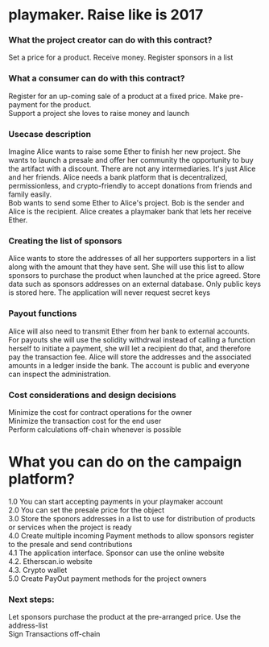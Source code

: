 # playmaker. Raise like is 2017
### What the project creator can do with this contract? </br>
Set a price for a product. Receive money. Register sponsors in a list</br>
### What a consumer can do with this contract? </br>
Register for an up-coming sale of a product at a fixed price. Make pre-payment for the product.</br>
Support a project she loves to raise money and launch</br>
### Usecase description
Imagine Alice wants to raise some Ether to finish her new project. She wants to launch a presale and offer her community the opportunity to buy the artifact with a discount. There are not any intermediaries. It's just Alice and her friends.
Alice needs a bank platform that is decentralized, permissionless, and crypto-friendly to accept donations from friends and family easily.</br>
Bob wants to send some Ether to Alice's project. Bob is the sender and Alice is the recipient. Alice creates a playmaker bank that lets her receive Ether.</br>

### Creating the list of sponsors
Alice wants to store the addresses of all her supporters supporters in a list along with the amount that they have sent. She will use this list to allow sponsors to purchase the product when launched at the price agreed. Store data such as sponsors addresses on an external database. Only public keys is stored here. The application will never request secret keys</br>

### Payout functions
Alice will also need to transmit Ether from her bank to external accounts.</br> 
For payouts she will use the solidity withdrwal instead of calling a function herself to initiate a payment, she will let a recipient do that, and therefore pay the transaction fee. Alice will store the addresses and the associated amounts in a ledger inside the bank. The account is public and everyone can inspect the administration. </br>

### Cost considerations and design decisions

Minimize the cost for contract operations for the owner</br>
Minimize the transaction cost for the end user</br>
Perform calculations off-chain whenever is possible</br>

# What you can do on the campaign platform?
1.0 You can start accepting payments in your playmaker account</br>
2.0 You can set the presale price for the object </br>
3.0 Store the sponors addresses in a list to use for distribution of products or services when the project is ready</br>
4.0 Create multiple incoming Payment methods to allow sponsors register to the presale and send contributions</br>
4.1 The application interface. Sponsor can use the online website </br>
4.2. Etherscan.io website</br>
4.3. Crypto wallet</br>
5.0 Create PayOut payment methods for the project owners

### Next steps: 
Let sponsors purchase the product at the pre-arranged price. Use the address-list</br>
Sign Transactions off-chain</br>


